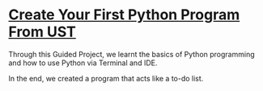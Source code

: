 # [Create Your First Python Program From UST](https://www.coursera.org/projects/first-python-program-ust)

Through this Guided Project, we learnt the basics of Python programming and how to use Python via Terminal and IDE.

In the end, we created a program that acts like a to-do list.
